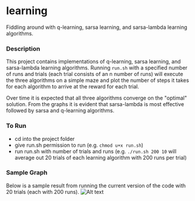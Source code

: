 # learning
Fiddling around with q-learning, sarsa learning, and sarsa-lambda learning algorithms.

### Description
This project contains implementations of q-learning, sarsa learning, and sarsa-lambda learning algorithms. Running `run.sh` with a specified number of runs and trials (each trial consists of an n number of runs) will execute the three algorithms on a simple maze and plot the number of steps it takes for each algorithm to arrive at the reward for each trial.

Over time it is expected that all three algorithms converge on the "optimal" solution. From the graphs it is evident that sarsa-lambda is most effective followed by sarsa and q-learning algorithms.

### To Run
- cd into the project folder
- give run.sh permission to run (e.g. `chmod u+x run.sh`)
- run run.sh with number of trials and runs (e.g. `./run.sh 200 10` will average out 20 trials of each learning algorithm with 200 runs per trial)

### Sample Graph
Below is a sample result from running the current version of the code with 20 trials (each with 200 runs).
![Alt text](/graphs/200x10.png?raw=true "Sample Plot of 20 trials with 200 runs")
